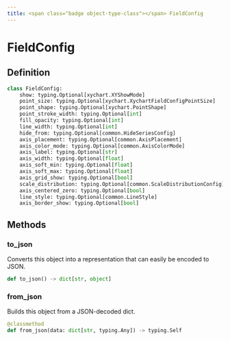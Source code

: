 ```yaml
---
title: <span class="badge object-type-class"></span> FieldConfig
---
```

# <span class="badge object-type-class"></span> FieldConfig

## Definition

```python
class FieldConfig:
    show: typing.Optional[xychart.XYShowMode]
    point_size: typing.Optional[xychart.XychartFieldConfigPointSize]
    point_shape: typing.Optional[xychart.PointShape]
    point_stroke_width: typing.Optional[int]
    fill_opacity: typing.Optional[int]
    line_width: typing.Optional[int]
    hide_from: typing.Optional[common.HideSeriesConfig]
    axis_placement: typing.Optional[common.AxisPlacement]
    axis_color_mode: typing.Optional[common.AxisColorMode]
    axis_label: typing.Optional[str]
    axis_width: typing.Optional[float]
    axis_soft_min: typing.Optional[float]
    axis_soft_max: typing.Optional[float]
    axis_grid_show: typing.Optional[bool]
    scale_distribution: typing.Optional[common.ScaleDistributionConfig]
    axis_centered_zero: typing.Optional[bool]
    line_style: typing.Optional[common.LineStyle]
    axis_border_show: typing.Optional[bool]
```
## Methods

### <span class="badge object-method"></span> to_json

Converts this object into a representation that can easily be encoded to JSON.

```python
def to_json() -> dict[str, object]
```

### <span class="badge object-method"></span> from_json

Builds this object from a JSON-decoded dict.

```python
@classmethod
def from_json(data: dict[str, typing.Any]) -> typing.Self
```

